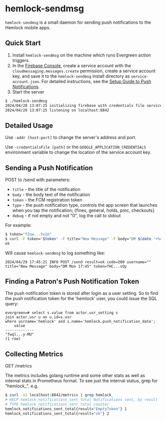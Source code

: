 hemlock-sendmsg
===============

`hemlock-sendmsg` is a small daemon for sending push notifications to the Hemlock mobile apps.

Quick Start
-----------
1. Install `hemlock-sendmsg` on the machine which runs Evergreen action triggers.
2. In the [Firebase Console](https://console.firebase.google.com/), create a service account with the `cloudmessaging.messages.create` permission, create a service account key, and save it to the `hemlock-sendmsg` install directory as `service-account.json`.  For detailed instructions, see the [Setup Guide to Push Notifications](https://github.com/kenstir/hemlock/blob/feat/pn/docs/setup-guide-to-push-notifications.md).
3. Start the server
```bash
$ ./hemlock-sendmsg
2024/04/20 13:07:25 initializing firebase with credentials file service-account.json
2024/04/20 13:07:25 listening on localhost:8842
```

Detailed Usage
--------------
Use `-addr [host:port]` to change the server's address and port.

Use `-credentialsFile [path]` or the `GOOGLE_APPLICATION_CREDENTIALS` environment variable to change the location of the service account key.

Sending a Push Notification
---------------------------
POST to /send with parameters:
* `title` - the title of the notification
* `body`  - the body text of the notification
* `token` - the FCM registration token
* `type`  - the push notification type, controls the app screen that launches when you tap the notification; {fines, general, holds, pmc, checkouts}
* `debug` - if not empty and not "0", log the call to stdout

For example:
```bash
$ token="f2uw...Sv2o"
$ curl -F token="$token" -F title="New Message" -F body="DM $(date '+%a %H:%M')" -F type=pmc -F debug=1 localhost:8842/send
ok
```

Will cause `hemlock-sendmsg` to log something like:
```
2024/04/29 17:45:21 INFO POST /send result=ok code=200 username="" title="New Message" body="DM Mon 17:45" token=fHC...sQy
```

Finding a Patron's Push Notification Token
------------------------------------------
The push notification token is stored after login as a user setting.  So to find the push notification token
for the 'hemlock' user, you could issue the SQL query:
```
evergreen=# select s.value from actor.usr_setting s
join actor.usr u on u.id=s.usr
where usrname='hemlock' and s.name='hemlock.push_notification_data';
    value
-------------
"fwql...y-MU"
(1 row)
```

Collecting Metrics
------------------
GET /metrics

The metrics includes golang runtime and some other stats as well as internal stats in Prometheus format.
To see just the internal status, grep for "hemlock_", e.g.
```bash
$ curl -sS localhost:8842/metrics | grep hemlock_
# HELP hemlock_notifications_sent_total Notifications sent, by result
# TYPE hemlock_notifications_sent_total counter
hemlock_notifications_sent_total{result="EmptyToken"} 1
hemlock_notifications_sent_total{result="ok"} 2
```
